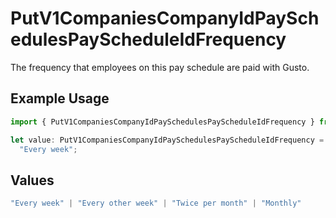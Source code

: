 # PutV1CompaniesCompanyIdPaySchedulesPayScheduleIdFrequency

The frequency that employees on this pay schedule are paid with Gusto.

## Example Usage

```typescript
import { PutV1CompaniesCompanyIdPaySchedulesPayScheduleIdFrequency } from "gusto-embedded/models/operations";

let value: PutV1CompaniesCompanyIdPaySchedulesPayScheduleIdFrequency =
  "Every week";
```

## Values

```typescript
"Every week" | "Every other week" | "Twice per month" | "Monthly"
```